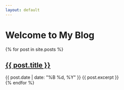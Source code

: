 ```yaml
---
layout: default
---
```


# Welcome to My Blog

{% for post in site.posts %}
  <article>
    <h2><a href="{{ post.url }}">{{ post.title }}</a></h2>
    <span class="date">{{ post.date | date: "%B %d, %Y" }}</span>
    {{ post.excerpt }}
  </article>
{% endfor %}
